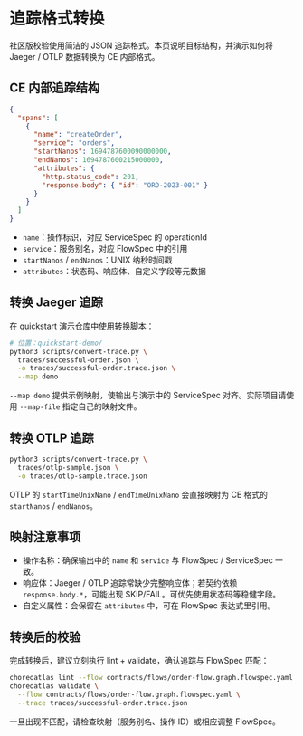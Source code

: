 # 追踪格式转换

社区版校验使用简洁的 JSON 追踪格式。本页说明目标结构，并演示如何将 Jaeger / OTLP 数据转换为 CE 内部格式。

## CE 内部追踪结构

```json
{
  "spans": [
    {
      "name": "createOrder",
      "service": "orders",
      "startNanos": 1694787600090000000,
      "endNanos": 1694787600215000000,
      "attributes": {
        "http.status_code": 201,
        "response.body": { "id": "ORD-2023-001" }
      }
    }
  ]
}
```

- `name`：操作标识，对应 ServiceSpec 的 operationId
- `service`：服务别名，对应 FlowSpec 中的引用
- `startNanos` / `endNanos`：UNIX 纳秒时间戳
- `attributes`：状态码、响应体、自定义字段等元数据

## 转换 Jaeger 追踪

在 quickstart 演示仓库中使用转换脚本：

```bash
# 位置：quickstart-demo/
python3 scripts/convert-trace.py \
  traces/successful-order.json \
  -o traces/successful-order.trace.json \
  --map demo
```

`--map demo` 提供示例映射，使输出与演示中的 ServiceSpec 对齐。实际项目请使用 `--map-file` 指定自己的映射文件。

## 转换 OTLP 追踪

```bash
python3 scripts/convert-trace.py \
  traces/otlp-sample.json \
  -o traces/otlp-sample.trace.json
```

OTLP 的 `startTimeUnixNano` / `endTimeUnixNano` 会直接映射为 CE 格式的 `startNanos` / `endNanos`。

## 映射注意事项

- 操作名称：确保输出中的 `name` 和 `service` 与 FlowSpec / ServiceSpec 一致。
- 响应体：Jaeger / OTLP 追踪常缺少完整响应体；若契约依赖 `response.body.*`，可能出现 SKIP/FAIL。可优先使用状态码等稳健字段。
- 自定义属性：会保留在 `attributes` 中，可在 FlowSpec 表达式里引用。

## 转换后的校验

完成转换后，建议立刻执行 lint + validate，确认追踪与 FlowSpec 匹配：

```bash
choreoatlas lint --flow contracts/flows/order-flow.graph.flowspec.yaml
choreoatlas validate \
  --flow contracts/flows/order-flow.graph.flowspec.yaml \
  --trace traces/successful-order.trace.json
```

一旦出现不匹配，请检查映射（服务别名、操作 ID）或相应调整 FlowSpec。
